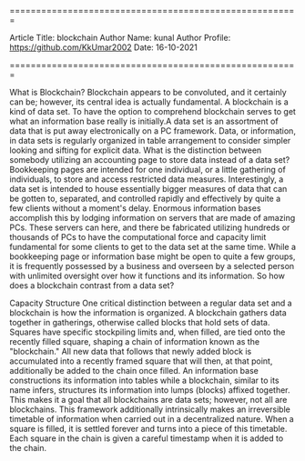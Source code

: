
=======================================================

Article Title: blockchain
Author Name: kunal
Author Profile: https://github.com/KkUmar2002
Date: 16-10-2021

=======================================================

What is Blockchain? 
Blockchain appears to be convoluted, and it certainly can be; however, its central idea is actually fundamental. A blockchain is a kind of data set.
To have the option to comprehend blockchain serves to get what an information base really is initially.A data set is an assortment of data that is
put away electronically on a PC framework. Data, or information, in data sets is regularly organized in table arrangement to consider simpler looking 
and sifting for explicit data. What is the distinction between somebody utilizing an accounting page to store data instead of a data set? Bookkeeping 
pages are intended for one individual, or a little gathering of individuals, to store and access restricted data measures. Interestingly, a data set is 
intended to house essentially bigger measures of data that can be gotten to, separated, and controlled rapidly and effectively by quite a few clients 
without a moment's delay. Enormous information bases accomplish this by lodging information on servers that are made of amazing PCs. These servers can here, 
and there be fabricated utilizing hundreds or thousands of PCs to have the computational force and capacity limit fundamental for some clients to get to the 
data set at the same time. While a bookkeeping page or information base might be open to quite a few groups, it is frequently possessed by a business and 
overseen by a selected person with unlimited oversight over how it functions and its information. 
So how does a blockchain contrast from a data set? 

Capacity Structure 
One critical distinction between a regular data set and a blockchain is how the information is organized. A blockchain gathers data together in gatherings,
otherwise called blocks that hold sets of data. Squares have specific stockpiling limits and, when filled, are tied onto the recently filled square, 
shaping a chain of information known as the "blockchain." All new data that follows that newly added block is accumulated into a recently framed 
square that will then, at that point, additionally be added to the chain once filled. 
An information base constructions its information into tables while a blockchain, similar to its name infers, structures its information into lumps (blocks) affixed together.
This makes it a goal that all blockchains are data sets; however, not all are blockchains. This framework additionally intrinsically makes an irreversible timetable of
information when carried out in a decentralized nature. When a square is filled, it is settled forever and turns into a piece of this timetable. Each square in the chain
is given a careful timestamp when it is added to the chain.



